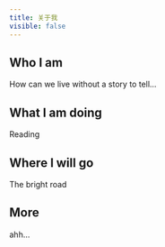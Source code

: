 ```yaml
---
title: 关于我
visible: false
---
```


## Who I am

How can we live without a story to tell...

## What I am doing

Reading

## Where I will go

The bright road

## More

ahh...
